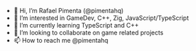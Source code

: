 - 👋 Hi, I’m Rafael Pimenta (@pimentahq)
- 👀 I’m interested in GameDev, C++, Zig, JavaScript/TypeScript
- 🌱 I’m currently learning TypeScript and C++
- 💞️ I’m looking to collaborate on game related projects
- 📫 How to reach me @pimentahq

<!---
pimentahq/pimentahq is a ✨ special ✨ repository because its `README.md` (this file) appears on your GitHub profile.
You can click the Preview link to take a look at your changes.
--->
